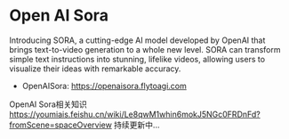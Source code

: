 # Open AI Sora
Introducing SORA, a cutting-edge AI model developed by OpenAI that brings text-to-video generation to a whole new level. SORA can transform simple text instructions into stunning, lifelike videos, allowing users to visualize their ideas with remarkable accuracy.

- OpenAISora: https://openaisora.flytoagi.com

OpenAI Sora相关知识 https://youmiais.feishu.cn/wiki/Le8qwM1whin6mokJ5NGc0FRDnFd?fromScene=spaceOverview
持续更新中...
